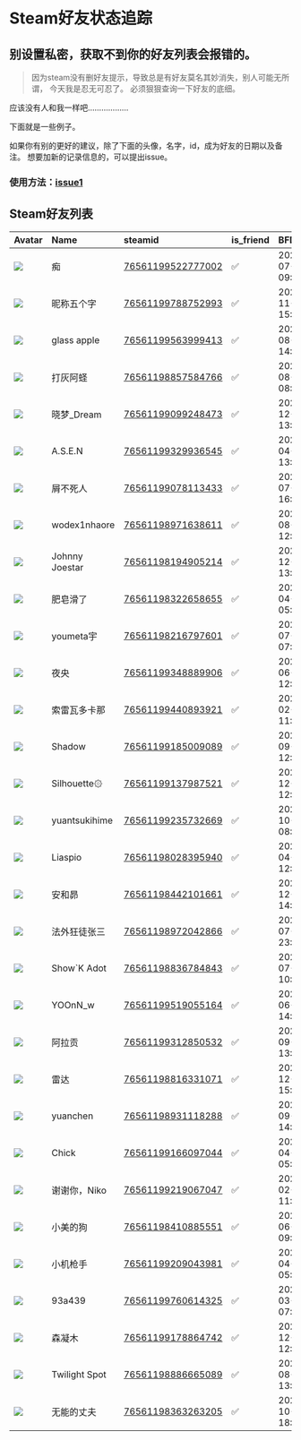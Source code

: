# Steam好友状态追踪
## 别设置私密，获取不到你的好友列表会报错的。

> 因为steam没有删好友提示，导致总是有好友莫名其妙消失，别人可能无所谓，
> 今天我是忍无可忍了。 必须狠狠查询一下好友的底细。

应该没有人和我一样吧………………

下面就是一些例子。

如果你有别的更好的建议，除了下面的头像，名字，id，成为好友的日期以及备注。 想要加新的记录信息的，可以提出issue。

### 使用方法：[issue1](https://github.com/systemannounce/SteamFriends/issues/1)



## Steam好友列表
| Avatar                                                                            | Name           | steamid                                                                     | is_friend   | BFD                 | removed_time   | Remark   |
|:----------------------------------------------------------------------------------|:---------------|:----------------------------------------------------------------------------|:------------|:--------------------|:---------------|:---------|
| ![](https://avatars.steamstatic.com/f2d6c6c805ce9302e49733e3dc81abe92430abf0.jpg) | 痴              | [76561199522777002](https://steamcommunity.com/profiles/76561199522777002/) | ✅           | 2023-07-20 09:55:51 |                |          |
| ![](https://avatars.steamstatic.com/e1dde7fe207a397634580d4755f7890ccf24ddd7.jpg) | 昵称五个字          | [76561199788752993](https://steamcommunity.com/profiles/76561199788752993/) | ✅           | 2024-11-23 15:15:43 |                |          |
| ![](https://avatars.steamstatic.com/5e9d837072a931f1aa54f92200f885fec7767c78.jpg) | glass apple    | [76561199563999413](https://steamcommunity.com/profiles/76561199563999413/) | ✅           | 2025-08-09 14:11:54 |                |          |
| ![](https://avatars.steamstatic.com/f4b55fc25eadacd097638dc41557fba8e26a7c47.jpg) | 打灰阿蛏           | [76561198857584766](https://steamcommunity.com/profiles/76561198857584766/) | ✅           | 2023-08-21 08:43:35 |                |          |
| ![](https://avatars.steamstatic.com/3f5e9daea59216d7fe13df4e031d3537580e5e21.jpg) | 晓梦_Dream       | [76561199099248473](https://steamcommunity.com/profiles/76561199099248473/) | ✅           | 2023-12-09 13:11:52 |                |          |
| ![](https://avatars.steamstatic.com/ed334ef12fcaefdfb69c12c328c7280fdbf017d3.jpg) | A.S.E.N        | [76561199329936545](https://steamcommunity.com/profiles/76561199329936545/) | ✅           | 2024-04-12 13:53:47 |                |          |
| ![](https://avatars.steamstatic.com/6f92cef11feebc370f25eb6c0e36daff3379fa01.jpg) | 屑不死人           | [76561199078113433](https://steamcommunity.com/profiles/76561199078113433/) | ✅           | 2021-07-12 16:52:13 |                |          |
| ![](https://avatars.steamstatic.com/e5ef44d957eed050f65925083c0c563734e977c1.jpg) | wodex1nhaore   | [76561198971638611](https://steamcommunity.com/profiles/76561198971638611/) | ✅           | 2023-08-25 12:47:31 |                |          |
| ![](https://avatars.steamstatic.com/ce03b9a8c7f4f4f1dd8c9f88d84c1abdb1421638.jpg) | Johnny Joestar | [76561198194905214](https://steamcommunity.com/profiles/76561198194905214/) | ✅           | 2023-12-09 13:13:53 |                |          |
| ![](https://avatars.steamstatic.com/8b94dbac7af078bcf68b46ed7f07412615b59756.jpg) | 肥皂滑了           | [76561198322658655](https://steamcommunity.com/profiles/76561198322658655/) | ✅           | 2024-04-13 05:09:22 |                |          |
| ![](https://avatars.steamstatic.com/ae3624efee29ed79e60ee5643b93108c368dacc7.jpg) | youmeta宇       | [76561198216797601](https://steamcommunity.com/profiles/76561198216797601/) | ✅           | 2025-07-15 07:51:25 |                |          |
| ![](https://avatars.steamstatic.com/7077f4e83f66a62f922537e5cfd5987cdfdac8bb.jpg) | 夜央             | [76561199348889906](https://steamcommunity.com/profiles/76561199348889906/) | ✅           | 2025-06-16 12:39:22 |                |          |
| ![](https://avatars.steamstatic.com/2c18010a3d4bca2a7df1d3445f0e40244dd43688.jpg) | 索雷瓦多卡那         | [76561199440893921](https://steamcommunity.com/profiles/76561199440893921/) | ✅           | 2025-02-23 11:25:34 |                |          |
| ![](https://avatars.steamstatic.com/3e555224ae8683d9dc8fe4e053a9c3a77374ebcd.jpg) | Shadow         | [76561199185009089](https://steamcommunity.com/profiles/76561199185009089/) | ✅           | 2023-09-16 12:49:13 |                |          |
| ![](https://avatars.steamstatic.com/f67df7e8ec034e0c1dbe6bf6011ba079e561f08d.jpg) | Silhouette۞    | [76561199137987521](https://steamcommunity.com/profiles/76561199137987521/) | ✅           | 2024-12-08 12:42:29 |                |          |
| ![](https://avatars.steamstatic.com/dc966d7f5cb5154f2d5cbdb3bb0cd24b7084f46f.jpg) | yuantsukihime  | [76561199235732669](https://steamcommunity.com/profiles/76561199235732669/) | ✅           | 2024-10-07 08:52:15 |                |          |
| ![](https://avatars.steamstatic.com/5bbec8cc42033aca42d02a2c8e5b7a04daf39a5f.jpg) | Liaspio        | [76561198028395940](https://steamcommunity.com/profiles/76561198028395940/) | ✅           | 2025-04-24 12:28:31 |                |          |
| ![](https://avatars.steamstatic.com/70e4792b508267b87dfcf24e559ecbe7c483021d.jpg) | 安和昴            | [76561198442101661](https://steamcommunity.com/profiles/76561198442101661/) | ✅           | 2023-12-31 14:26:51 |                |          |
| ![](https://avatars.steamstatic.com/f46a7ef0f2d3cb1c5c83d33525b17924963b28d8.jpg) | 法外狂徒张三         | [76561198972042866](https://steamcommunity.com/profiles/76561198972042866/) | ✅           | 2025-07-06 23:39:35 |                |          |
| ![](https://avatars.steamstatic.com/042f139d03b688960e99d9d66c4c06a8a7dc6542.jpg) | Show`K Adot    | [76561198836784843](https://steamcommunity.com/profiles/76561198836784843/) | ✅           | 2025-07-15 10:49:57 |                |          |
| ![](https://avatars.steamstatic.com/b1964f3661bd8f8bfa4d2994b1317ccf12ca763e.jpg) | YOOnN_w        | [76561199519055164](https://steamcommunity.com/profiles/76561199519055164/) | ✅           | 2023-06-22 14:17:32 |                |          |
| ![](https://avatars.steamstatic.com/36ba15a7c51a90088c5c7d0a81ab68b5705b0fb2.jpg) | 阿拉贡            | [76561199312850532](https://steamcommunity.com/profiles/76561199312850532/) | ✅           | 2023-09-18 13:41:04 |                |          |
| ![](https://avatars.steamstatic.com/e18461ae75d48da93fc93022d0fcd2a8a332ec2e.jpg) | 雷达             | [76561198816331071](https://steamcommunity.com/profiles/76561198816331071/) | ✅           | 2024-12-14 15:20:51 |                |          |
| ![](https://avatars.steamstatic.com/fc5d8974fd3b0cd4519d382edd70e89172d6da5b.jpg) | yuanchen       | [76561198931118288](https://steamcommunity.com/profiles/76561198931118288/) | ✅           | 2023-09-06 14:14:06 |                |          |
| ![](https://avatars.steamstatic.com/694b257d11b8cbecb906329ef8132ddbde4e815a.jpg) | Chick          | [76561199166097044](https://steamcommunity.com/profiles/76561199166097044/) | ✅           | 2024-04-13 05:09:20 |                |          |
| ![](https://avatars.steamstatic.com/b3877044cdfff2ddb4288f670e0656064d9f1b2d.jpg) | 谢谢你，Niko       | [76561199219067047](https://steamcommunity.com/profiles/76561199219067047/) | ✅           | 2024-02-11 11:41:27 |                |          |
| ![](https://avatars.steamstatic.com/6dcaa80a7efa281d8c1bf2d34e1001b978722536.jpg) | 小美的狗           | [76561198410885551](https://steamcommunity.com/profiles/76561198410885551/) | ✅           | 2023-06-13 09:01:17 |                |          |
| ![](https://avatars.steamstatic.com/7e991c29a2959b17b296b08a38168183d8dc62c9.jpg) | 小机枪手           | [76561199209043981](https://steamcommunity.com/profiles/76561199209043981/) | ✅           | 2024-04-13 05:09:19 |                |          |
| ![](https://avatars.steamstatic.com/fef49e7fa7e1997310d705b2a6158ff8dc1cdfeb.jpg) | 93a439         | [76561199760614325](https://steamcommunity.com/profiles/76561199760614325/) | ✅           | 2025-03-26 07:59:04 |                |          |
| ![](https://avatars.steamstatic.com/3f5e9daea59216d7fe13df4e031d3537580e5e21.jpg) | 森凝木            | [76561199178864742](https://steamcommunity.com/profiles/76561199178864742/) | ✅           | 2024-12-08 12:46:45 |                |          |
| ![](https://avatars.steamstatic.com/58c40095bbc08b27a4e116f18021ede0960f11bb.jpg) | Twilight Spot  | [76561198886665089](https://steamcommunity.com/profiles/76561198886665089/) | ✅           | 2025-08-21 13:10:27 |                |          |
| ![](https://avatars.steamstatic.com/81c3ceac1eccf14af226ea096ee6b9ef6e9a3ae5.jpg) | 无能的丈夫          | [76561198363263205](https://steamcommunity.com/profiles/76561198363263205/) | ✅           | 2025-10-11 18:28:13 |                |          |